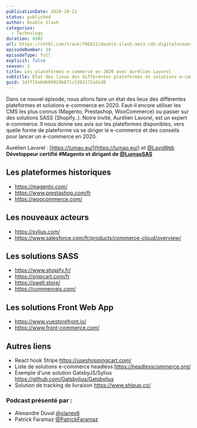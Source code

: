 ```yaml
---
publicationDate: 2020-10-21
status: published
author: Double Slash
categories:
  - Technology
duration: 4302
url: https://chtbl.com/track/79E812/double-slash.ams3.cdn.digitaloceanspaces.com/DS_014_ecommerce2020.mp3
episodeNumber: 14
episodeType: full
explicit: false
season: 1
title: Les plateformes e-commerce en 2020 avec Aurélien Lavorel
subtitle: État des lieux des différentes plateformes et solutions e-commerce en 2020. Faut-il encore utiliser les CMS les plus connus (Magento, Prestashop, WooCommerce) ou passer sur des solutions SASS (Shopify..).
guid: 3dff15e6db69929b871c5393172a91d8
---
```


Dans ce nouvel épisode, nous allons faire un état des lieux des différentes plateformes et solutions e-commerce en 2020. Faut-il encore utiliser les CMS les plus connus (Magento, Prestashop, WooCommerce) ou passer sur des solutions SASS (Shopify..).
Notre invité, Aurélien Lavorel, est un expert e-commerce. Il nous donne ses avis sur les plateformes disponibles, vers quelle forme de plateforme va se diriger le e-commerce et des conseils pour lancer un e-commerce en 2020.

Aurélien Lavorel : [https://lumao.eu/](https://lumao.eu/) et [@LavoWeb](https://twitter.com/LavoWeb)
**Développeur certifié #Magento et dirigant de [@LumaoSAS](https://twitter.com/LumaoSAS)**

## Les plateformes historiques

- https://magento.com/
- https://www.prestashop.com/fr
- https://woocommerce.com/

## Les nouveaux acteurs

- https://sylius.com/
- https://www.salesforce.com/fr/products/commerce-cloud/overview/

## Les solutions SASS

- https://www.shopify.fr/
- https://snipcart.com/fr
- https://swell.store/
- https://commercejs.com/

## Les solutions Front Web App

- https://www.vuestorefront.io/
- https://www.front-commerce.com/

## Autres liens

- React hook Stripe https://useshoppingcart.com/
- Liste de solutions e-commerce headless https://headlesscommerce.org/
- Exemple d'une solution GatsbyJS/Sylius https://github.com/Gatsbylius/Gatsbylius
- Solution de tracking de livraison https://www.shipup.co/

### Podcast présenté par :

- Alexandre Duval [@xlanex6](https://twitter.com/xlanex6)
- Patrick Faramaz [@PatrickFaramaz](https://twitter.com/PatrickFaramaz)
